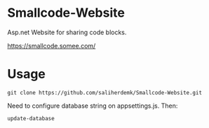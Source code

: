 # Smallcode-Website
Asp.net Website for sharing code blocks.

https://smallcode.somee.com/

# Usage
```
git clone https://github.com/saliherdemk/Smallcode-Website.git
```
Need to configure database string on appsettings.js. Then:
```
update-database
```
